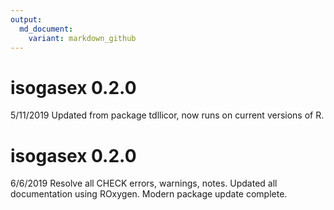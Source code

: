 ```yaml
---
output:
  md_document:
    variant: markdown_github
---
```


# isogasex 0.2.0

5/11/2019 Updated from package tdllicor, now runs on current versions of R.

# isogasex 0.2.0

6/6/2019 Resolve all CHECK errors, warnings, notes.  Updated all documentation using ROxygen.  Modern package update complete.
